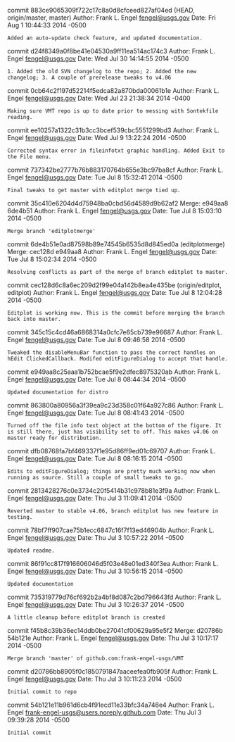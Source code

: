 commit 883ce9065309f722c17c8a0d8cfceed827af04ed (HEAD, origin/master, master)
Author: Frank L. Engel <fengel@usgs.gov>
Date:   Fri Aug 1 10:44:33 2014 -0500

    Added an auto-update check feature, and updated documentation.

commit d24f8349a0f8be41e04530a9ff11ea514ac174c3
Author: Frank L. Engel <fengel@usgs.gov>
Date:   Wed Jul 30 14:14:55 2014 -0500

    1. Added the old SVN changelog to the repo; 2. Added the new changelog; 3. A couple of prerelease tweaks to v4.06

commit 0cb64c2f197d52214f5edca82a870bda00061b1e
Author: Frank L. Engel <fengel@usgs.gov>
Date:   Wed Jul 23 21:38:34 2014 -0400

    Making sure VMT repo is up to date prior to messing with Sontekfile reading.

commit ee10257a1322c31b3cc3bcef539cbc5551299bd3
Author: Frank L. Engel <fengel@usgs.gov>
Date:   Wed Jul 9 13:22:24 2014 -0500

    Corrected syntax error in fileinfotxt graphic handling. Added Exit to the File menu.

commit 737342be2777b76b883170764b655e3bc97ba8cf
Author: Frank L. Engel <fengel@usgs.gov>
Date:   Tue Jul 8 15:32:41 2014 -0500

    Final tweaks to get master with editplot merge tied up.

commit 35c410e6204d4d75948ba0cbd56d4589d9b62af2
Merge: e949aa8 6de4b51
Author: Frank L. Engel <fengel@usgs.gov>
Date:   Tue Jul 8 15:03:10 2014 -0500

    Merge branch 'editplotmerge'

commit 6de4b51e0ad87598b89e74545b6535d8d845ed0a (editplotmerge)
Merge: cec128d e949aa8
Author: Frank L. Engel <fengel@usgs.gov>
Date:   Tue Jul 8 15:02:34 2014 -0500

    Resolving conflicts as part of the merge of branch editplot to master.

commit cec128d6c8a6ec209d2f99e04a142b8ea4e435be (origin/editplot, editplot)
Author: Frank L. Engel <fengel@usgs.gov>
Date:   Tue Jul 8 12:04:28 2014 -0500

    Editplot is working now. This is the commit before merging the branch back into master.

commit 345c15c4cd46a6868314a0cfc7e65cb739e96687
Author: Frank L. Engel <fengel@usgs.gov>
Date:   Tue Jul 8 09:46:58 2014 -0500

    Tweaked the disableMenuBar function to pass the correct handles on hEdit ClickedCallback. Modifed editFigureDialog to accept that handle.

commit e949aa8c25aaa1b752bcae5f9e2dfec8975320ab
Author: Frank L. Engel <fengel@usgs.gov>
Date:   Tue Jul 8 08:44:34 2014 -0500

    Updated documentation for distro

commit 863800a80956a3f39ea9c23d358c01f64a927c86
Author: Frank L. Engel <fengel@usgs.gov>
Date:   Tue Jul 8 08:41:43 2014 -0500

    Turned off the file info text object at the bottom of the figure. It is still there, just has visibility set to off. This makes v4.06 on master ready for distribution.

commit dfb08768fa7bf469337f1e95d86ff9ed01c69707
Author: Frank L. Engel <fengel@usgs.gov>
Date:   Tue Jul 8 08:16:15 2014 -0500

    Edits to editFigureDialog; things are pretty much working now when running as source. Still a couple of small tweaks to go.

commit 2813428276c0e3734c20f5414b31c978b81e3f9a
Author: Frank L. Engel <fengel@usgs.gov>
Date:   Thu Jul 3 11:09:41 2014 -0500

    Reverted master to stable v4.06, branch editplot has new feature in testing.

commit 78bf7ff907cae75b1ecc6847c16f7f13ed46904b
Author: Frank L. Engel <fengel@usgs.gov>
Date:   Thu Jul 3 10:57:22 2014 -0500

    Updated readme.

commit 86f91cc817f916606046d5f03e48e01ed340f3ea
Author: Frank L. Engel <fengel@usgs.gov>
Date:   Thu Jul 3 10:56:15 2014 -0500

    Updated documentation

commit 735319779d76cf692b2a4bf8d087c2bd796643fd
Author: Frank L. Engel <fengel@usgs.gov>
Date:   Thu Jul 3 10:26:37 2014 -0500

    A little cleanup before editplot branch is created

commit f45b8c39b36ec14ddb0be27041cf00629a95e5f2
Merge: d20786b 54b121e
Author: Frank L. Engel <fengel@usgs.gov>
Date:   Thu Jul 3 10:17:17 2014 -0500

    Merge branch 'master' of github.com:frank-engel-usgs/VMT

commit d20786bb8905f0c1850791847aaceefea0fb905f
Author: Frank L. Engel <fengel@usgs.gov>
Date:   Thu Jul 3 10:11:23 2014 -0500

    Initial commit to repo

commit 54b121e11b961d6cb4f91ecd11e33bfc34a746e4
Author: Frank L. Engel <frank-engel-usgs@users.noreply.github.com>
Date:   Thu Jul 3 09:39:28 2014 -0500

    Initial commit
